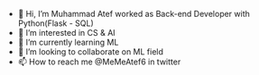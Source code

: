 - 👋 Hi, I’m Muhammad Atef worked as Back-end Developer with Python(Flask - SQL)
- 👀 I’m interested in CS & AI
- 🌱 I’m currently learning ML
- 💞️ I’m looking to collaborate on ML field
- 📫 How to reach me @MeMeAtef6 in twitter

<!---
MuhammadAtef20/MuhammadAtef20 is a ✨ special ✨ repository because its `README.md` (this file) appears on your GitHub profile.
You can click the Preview link to take a look at your changes.
--->
